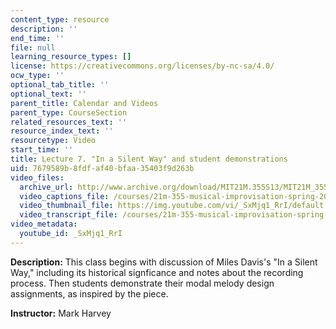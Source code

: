 ```yaml
---
content_type: resource
description: ''
end_time: ''
file: null
learning_resource_types: []
license: https://creativecommons.org/licenses/by-nc-sa/4.0/
ocw_type: ''
optional_tab_title: ''
optional_text: ''
parent_title: Calendar and Videos
parent_type: CourseSection
related_resources_text: ''
resource_index_text: ''
resourcetype: Video
start_time: ''
title: Lecture 7. "In a Silent Way" and student demonstrations
uid: 7679589b-8fdf-af40-bfaa-35403f9d263b
video_files:
  archive_url: http://www.archive.org/download/MIT21M.355S13/MIT21M_355S13_lecture_07_300k.mp4
  video_captions_file: /courses/21m-355-musical-improvisation-spring-2013/f65f3138f20b55c4bd2d5fa908524164_SxMjq1RrI.vtt
  video_thumbnail_file: https://img.youtube.com/vi/_SxMjq1_RrI/default.jpg
  video_transcript_file: /courses/21m-355-musical-improvisation-spring-2013/264dcdabee3eda7e1506c3fca49a6442_SxMjq1RrI.pdf
video_metadata:
  youtube_id: _SxMjq1_RrI
---
```


**Description:** This class begins with discussion of Miles Davis's "In a Silent Way," including its historical signficance and notes about the recording process. Then students demonstrate their modal melody design assignments, as inspired by the piece.

**Instructor:** Mark Harvey

